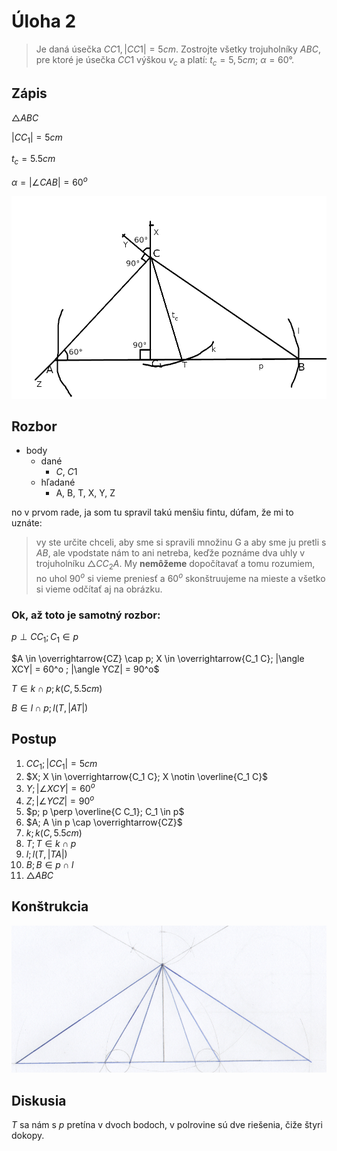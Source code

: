 # Úloha 2

> Je daná úsečka $CC1, |CC1| = 5 cm$. Zostrojte všetky trojuholníky $ABC$, pre ktoré je úsečka $CC1$ výškou  $v_c$ a platí:  $t_c = 5,5 cm$;  $\alpha = 60°$. 

## Zápis

$\triangle ABC$

$|C C_1| = 5cm$

$t_c = 5.5cm$

$\alpha = |\angle CAB| = 60^o$

![náčrt](2.png)

## Rozbor

 - body
   - dané
     - $C$, $C1$
   - hľadané
     - A, B, T, X, Y, Z

no v prvom rade, ja som tu spravil takú menšiu fintu, dúfam, že mi to uznáte:

> vy ste určite chceli, aby sme si spravili množinu G a aby sme ju pretli s $AB$, ale vpodstate nám to ani netreba, keďže poznáme dva uhly v trojuholníku $\triangle C C_2 A$. My **nemôžeme** dopočítavať a tomu rozumiem, no uhol $90^o$ si vieme preniesť a $60^o$ skonštruujeme na mieste a všetko si vieme odčítať aj na obrázku.

### Ok, až toto je samotný rozbor:

$p \perp C C_1; C_1 \in p$

$A \in \overrightarrow{CZ} \cap p; X \in \overrightarrow{C_1 C}; |\angle XCY| = 60^o ; |\angle YCZ| = 90^o$

$T \in k \cap p; k(C, 5.5 cm)$

$B \in l \cap p; l(T, |AT|)$

## Postup

1. $C C_1; |C C_1| = 5 cm$
2. $X; X \in \overrightarrow{C_1 C}; X \notin \overline{C_1 C}$
3. $Y; |\angle XCY| = 60^o$
2. $Z; |\angle YCZ| = 90^o$
3. $p; p \perp \overline{C C_1}; C_1 \in p$
4. $A; A \in p \cap \overrightarrow{CZ}$
5. $k; k(C, 5.5cm)$
6. $T; T \in k \cap p$
7. $l; l(T, |TA|)$
8. $B; B \in p \cap l$
9. $\triangle ABC$

## Konštrukcia

![konštrukcia](3.png)

## Diskusia

$T$ sa nám s $p$ pretína v dvoch bodoch, v polrovine sú dve riešenia, čiže štyri dokopy.
